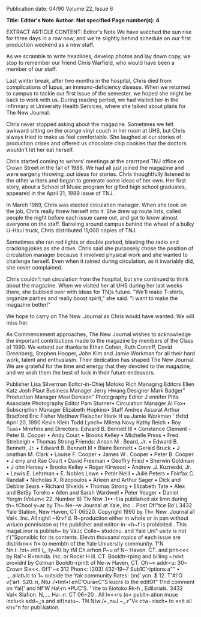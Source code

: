 Publication date: 04/90
Volume 22, Issue 6

**Title: Editor's Note**
**Author: Not specified**
**Page number(s): 4**

EXTRACT ARTICLE CONTENT:
Editor's Note 
We have watched the sun rise for three days in a row now, and we're 
slightly behind schedule on our first production weekend as a new staff. 


As we scramble to write headlines, develop photos and lay down copy, 
we stop to remember our friend Chris Warfield, who would have been a 
member of our staff. 


Last winter break, after two months in the hospital, Chris died from 
complications of lupus, an immuno-deficiency disease. When we 
returned to campus to tackle our first issue of the semester, we hoped she 
might be back to work with us. During reading period, we had visited 
her in the infirmary at University Health Services, where she talked 
about plans for The New Journal. 


Chris never stopped asking about the magazine. Sometimes we felt 
awkward sitting on the orange vinyl couch in her room at UHS, but 
Chris always tried to make us feel comfortable. She laughed at our 
stories of production crises and offered us chocolate chip cookies that the 
doctors wouldn't let her eat herself. 


Chris started coming to writers' meetings at the crarrtped TNJ office 
on Crown Street in the fall of 1988. We had all just joined the magazine 
and were eargerly throwing .out ideas for stories. Chris thoughtfully 
listened to the other writers and began to generate some ideas of her 
own. Her first story, about a School of Music program for gifted high 
school graduates, appeared in the April 21, 1989 issue of TNJ. 


In March 1989, Chris was elected circulation manager. When she 
took on the job, Chris really threw herself into it. She drew up route 
lists, called people the night before each issue came out, and got to know 
almost everyone on the staff. Barreling around campus behind the wheel 
of a bulky U-Haul truck, Chris distributed 11,000 copies of TNJ. 


Sometimes she ran red lights or double parked, blasting the radio and 
cracking jokes as she drove. Chris said she purposely chose the position 
of circulation manager because it involved physical work and she wanted 
to challenge herself. Even when it rained during circulation, as it 
invariably did, she never complained. 


Chris couldn't run circulation from the hospital, but she continued to 
think about the magazine. When we visited her at UHS during her last 
weeks there, she bubbled over with ideas for TN]s future. "We'll make 
T-shirts, organize parties and really boost spirit," she said. "I want to 
make the magazine better!" 


We hope to carry on The New .Journal as Chris would have wanted. We 
will miss her. 


As Commencement approaches, The New Journal wishes to acknowledge 
the important contributions made to the magazine by members of the 
Class of 1990. We extend our thanks to Ethan Cohen, Ruth Conniff, 
David Greenberg, Stephen Hooper, John Kim and Jamie Workman for 
all their hard work, talent and enthusiasm. Their dedication has shaped 
The New Journal. We are grateful for the time and energy that they 
devoted to the magazine, and we wish them the best of luck in their 
future endeavors. 


Publisher 
Lisa Silverman 
Editcr-in-Chiej Motoko Rich 
Managing Editcrs 
Ellen Katz 
Josh Plaut 
Business Manager Jerry Hwang 
Designer 
Mark Badger" 
Production Manager 
Masi Denison" 
Photcgraphy Editor J ennifer Pitts 
Associate Photcgraphy Editcr 
Pam Sturner• 
Circulation Manager AI Fox• 
Subscription Manager 
Elizabeth Hopkins• 
Staff 
Andrea Assarat 
Arthur Bradford 
Eric Fisher 
Matthew Fleischer 
Hank H su 
Jamie Workman 
' tf«ltd April 20, 1990 
Kevin Klein 
Todd Lynch• 
Milena Novy 
Kathy Reich • 
Roy Tsao• 
Mmrhns and Directors: Edward B. Bennett III • 
Constance Clement -
Peter B. Cooper • Andy 
Court • Brooks Kelley • Michelle Press • Fred 
Strebeigh • Thomas Strong 
Friends: Anson M . Beard, Jr. • Edward B. 
Bennett, Jr. • Edward B. Bennett III • Blaire 
Bennett • Gerald Bruck • J onathan M. Clark • 
Louise F. Cooper • James W . Cooper • Peter B. 
Cooper • J erry and Rae Court • David Freeman 
• Geoffry Fried • Sherwin Goldman • J ohn 
Hersey • Brooks Kelley • Roger Kirwood • 
Andrew .J. Kuzneski, Jr. • Lewis E. Lehrman • 
E. Nobles Lowe • Peter Neill • Julie Peters • 
Fairfax C. Randall • Nicholas X. Rizopoulos • 
Arleen and Arthur Sager • Dick and Debbie 
Sears • Richard Shields • Thomas Strong • 
Elizabeth Tate • Alex and BetSy Torello • Allen 
and Sarah Wardwell • Peter Yeager • Daniel 
Yergin 
(Volum< 22. Number 6) Tlv Ntw .1••-1 ia publiah<d aix limn 
during th~ tChool y~ar by Th~ Ne--w Journal at Yale, Inc .. Post 
Ofl"tce Bo'\ 3432 Yale Station, New Haven, CT 06520. 
Copyrighl 1990 by Th< New .Journal a1 Val<. Inc. All righll 
~Krvf'd. R~production either in whole or in pan without wriucn 
pcnnisston o( the publisher and editor-in-<h~f is prohibited . 
This magat.inor is publish~ by VaJc Colle~ studcnu. and Yale 
Uni"·usitv is not t'("Sponsiblc for its contents. 
Elevtn thousand ropics of each issue are distrilxn«< fr« to 
membtn of the Yale University community. 
1"N Nn.t·./ot~.nttll i_, ty~Kt by tM Ch.arhon P~u of N~ Haven. 
CT. and prin<«< by Ral'< R<minda. Inc. or Rockr H ill. CT. 
Bookltr-rping 
and 
billing 
~rvi«t providnl by Colman 
Booldtr-rpintt of Ne-w Haven, CT. 
Ofr~« addr<u: 30~ Crown Sl«<<. OfT'~« 312 
Phon<: (203) 432-19~7 
Sub1C'riptions a"" • .,,.ailabJc to 1~ 
outside the Yak community 
Rates: ()n(' ycn. $ 12. T'#l'O v('art. S20. 
n, Ntu·./•tmt•l enC'Oura«C"S kucrs to the editOf" 11nd comment on 
Yal(' and Nf'W Ha\·rn •PUC'S. \'\'rite to l\iotoko Rk-h , Edilorials. 
3432 Val< Sla1ion. N,.... Ha-.n. CT 06~20 . All l«<<rs (o< 
pvblt<-ation muse inclu<k add~,;s and sif(natu~. TN Ntw./•.,nvJ 
~_.r"V« ctw- risch• to «<it all kn«"n for publ.kation.